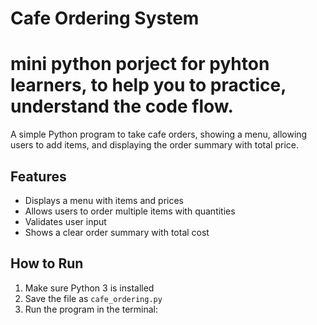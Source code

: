 # Cafe Ordering System
# mini python porject for  pyhton learners, to help you to practice, understand the code flow.
A simple Python  program to take cafe orders, showing a menu, allowing users to add items, and displaying the order summary with total price.

## Features

- Displays a menu with items and prices  
- Allows users to order multiple items with quantities  
- Validates user input  
- Shows a clear order summary with total cost  

## How to Run

1. Make sure Python 3 is installed  
2. Save the file as `cafe_ordering.py`  
3. Run the program in the terminal:
